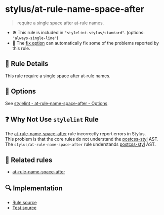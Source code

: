 # stylus/at-rule-name-space-after

> require a single space after at-rule names.

- :gear: This rule is included in `"stylelint-stylus/standard"`. (options: `"always-single-line"`)
- :wrench: The [fix option](https://stylelint.io/user-guide/usage/options#fix) can automatically fix some of the problems reported by this rule.

## :book: Rule Details

This rule require a single space after at-rule names.

## :wrench: Options

See [stylelint - at-rule-name-space-after - Options](https://stylelint.io/user-guide/rules/at-rule-name-space-after#options).

## :question: Why Not Use `stylelint` Rule

The [at-rule-name-space-after] rule incorrectly report errors in Stylus.  
This problem is that the core rules do not understand the [postcss-styl] AST.  
The `stylus/at-rule-name-space-after` rule understands [postcss-styl] AST.

## :couple: Related rules

- [at-rule-name-space-after]

[at-rule-name-space-after]: https://stylelint.io/user-guide/rules/at-rule-name-space-after
[postcss-styl]: https://github.com/stylus/postcss-styl

## :mag: Implementation

- [Rule source](https://github.com/stylus/stylelint-stylus/blob/main/lib/rules/at-rule-name-space-after.js)
- [Test source](https://github.com/stylus/stylelint-stylus/blob/main/tests/lib/rules/at-rule-name-space-after.js)
